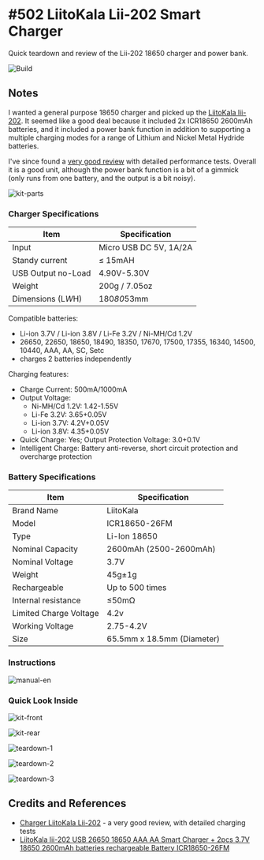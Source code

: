 # #502 LiitoKala Lii-202 Smart Charger

Quick teardown and review of the Lii-202 18650 charger and power bank.

![Build](./assets/Lii202SmartCharger_build.jpg?raw=true)

## Notes

I wanted a general purpose 18650 charger and picked up the
[LiitoKala lii-202](https://www.aliexpress.com/item/4000219524992.html).
It seemed like a good deal because it included 2x ICR18650 2600mAh batteries, and it included a power bank function in addition to
supporting a multiple charging modes for a range of Lithium and Nickel Metal Hydride batteries.

I've since found a [very good review](http://lygte-info.dk/review/Review%20Charger%20LiitoKala%20Lii-202%20UK.html) with detailed performance tests.
Overall it is a good unit, although the power bank function is a bit of a gimmick (only runs from one battery, and the output is a bit noisy).

![kit-parts](./assets/kit-parts.jpg?raw=true)

### Charger Specifications

| Item                   | Specification              |
|------------------------|----------------------------|
| Input                  | Micro USB DC 5V, 1A/2A     |
| Standy current         | ≤ 15mAH                    |
| USB Output no-Load     | 4.90V-5.30V                |
| Weight                 | 200g / 7.05oz              |
| Dimensions (L*W*H)     | 180*80*53mm                |

Compatible batteries:

* Li-ion 3.7V / Li-ion 3.8V / Li-Fe 3.2V / Ni-MH/Cd 1.2V
* 26650, 22650, 18650, 18490, 18350, 17670, 17500, 17355, 16340, 14500, 10440, AAA, AA, SC, Setc
* charges 2 batteries independently

Charging features:

* Charge Current: 500mA/1000mA
* Output Voltage:
    * Ni-MH/Cd 1.2V: 1.42-1.55V
    * Li-Fe 3.2V: 3.65+0.05V
    * Li-ion 3.7V: 4.2V+0.05V
    * Li-ion 3.8V: 4.35+0.05V
* Quick Charge: Yes; Output Protection Voltage: 3.0+0.1V
* Intelligent Charge: Battery anti-reverse, short circuit protection and overcharge protection


### Battery Specifications

| Item                   | Specification              |
|------------------------|----------------------------|
| Brand Name             | LiitoKala                  |
| Model                  | ICR18650-26FM              |
| Type                   | Li-Ion 18650               |
| Nominal Capacity       | 2600mAh (2500-2600mAh)     |
| Nominal Voltage        | 3.7V                       |
| Weight                 | 45g±1g                     |
| Rechargeable           | Up to 500 times            |
| Internal resistance    | ≤50mΩ                      |
| Limited Charge Voltage | 4.2v                       |
| Working Voltage        | 2.75-4.2V                  |
| Size                   | 65.5mm x 18.5mm (Diameter) |

### Instructions

![manual-en](./assets/manual-en.jpg?raw=true)

### Quick Look Inside

![kit-front](./assets/kit-front.jpg?raw=true)

![kit-rear](./assets/kit-rear.jpg?raw=true)

![teardown-1](./assets/teardown-1.jpg?raw=true)

![teardown-2](./assets/teardown-2.jpg?raw=true)

![teardown-3](./assets/teardown-3.jpg?raw=true)

## Credits and References

* [Charger LiitoKala Lii-202](http://lygte-info.dk/review/Review%20Charger%20LiitoKala%20Lii-202%20UK.html) - a very good review, with detailed charging tests
* [LiitoKala lii-202 USB 26650 18650 AAA AA Smart Charger + 2pcs 3.7V 18650 2600mAh batteries rechargeable Battery ICR18650-26FM](https://www.aliexpress.com/item/4000219524992.html)
